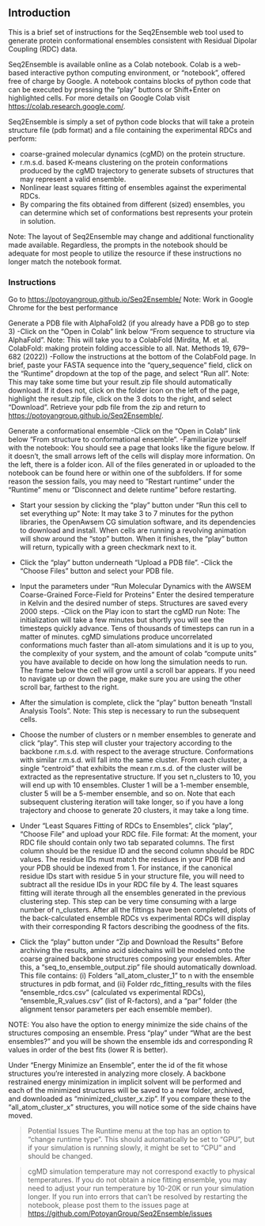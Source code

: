 ## Introduction

This is a brief set of instructions for the Seq2Ensemble web tool used to generate protein conformational ensembles consistent with Residual Dipolar Coupling (RDC) data.

Seq2Ensemble is available online as a Colab notebook. Colab is a web-based interactive python computing environment, or “notebook”, offered free of charge by Google. A notebook contains blocks of python code that can be executed by pressing the “play” buttons or Shift+Enter on highlighted cells. For more details on Google Colab visit https://colab.research.google.com/.

Seq2Ensemble is simply a set of python code blocks that will take a protein structure file (pdb format) and a file containing the experimental RDCs and perform:

- coarse-grained molecular dynamics (cgMD) on the protein structure.
- r.m.s.d. based K-means clustering on the protein conformations produced by the cgMD trajectory to generate subsets of structures that may represent a valid ensemble.
- Nonlinear least squares fitting of ensembles against the experimental RDCs.
- By comparing the fits obtained from different (sized) ensembles, you can determine which set of conformations best represents your protein in solution.

Note: The layout of Seq2Ensemble may change and additional functionality made available. Regardless, the prompts in the notebook should be adequate for most people to utilize the resource if these instructions no longer match the notebook format.

### Instructions

Go to https://potoyangroup.github.io/Seq2Ensemble/ Note: Work in Google Chrome for the best performance

Generate a PDB file with AlphaFold2 (if you already have a PDB go to step 3) -Click on the “Open in Colab” link below “From sequence to structure via AlphaFold”. Note: This will take you to a ColabFold (Mirdita, M. et al. ColabFold: making protein folding accessible to all. Nat. Methods 19, 679–682 (2022)) -Follow the instructions at the bottom of the ColabFold page. In brief, paste your FASTA sequence into the “query_sequence” field, click on the “Runtime” dropdown at the top of the page, and select “Run all”. Note: This may take some time but your result.zip file should automatically download. If it does not, click on the folder icon on the left of the page, highlight the result.zip file, click on the 3 dots to the right, and select “Download”. Retrieve your pdb file from the zip and return to https://potoyangroup.github.io/Seq2Ensemble/.

Generate a conformational ensemble -Click on the “Open in Colab” link below “From structure to conformational ensemble“. -Familiarize yourself with the notebook: You should see a page that looks like the figure below. If it doesn’t, the small arrows left of the cells will display more information. On the left, there is a folder icon. All of the files generated in or uploaded to the notebook can be found here or within one of the subfolders. If for some reason the session fails, you may need to “Restart runtime” under the “Runtime” menu or “Disconnect and delete runtime” before restarting.

- Start your session by clicking the “play” button under “Run this cell to set everything up” Note: It may take 3 to 7 minutes for the python libraries, the OpenAwsem CG simulation software, and its dependencies to download and install. When cells are running a revolving animation will show around the “stop” button. When it finishes, the “play” button will return, typically with a green checkmark next to it.

- Click the “play” button underneath “Upload a PDB file”. -Click the “Choose Files” button and select your PDB file.

- Input the parameters under “Run Molecular Dynamics with the AWSEM Coarse-Grained Force-Field for Proteins” Enter the desired temperature in Kelvin and the desired number of steps. Structures are saved every 2000 steps. -Click on the Play icon to start the cgMD run Note: The initialization will take a few minutes but shortly you will see the timesteps quickly advance. Tens of thousands of timesteps can run in a matter of minutes. cgMD simulations produce uncorrelated conformations much faster than all-atom simulations and it is up to you, the complexity of your system, and the amount of colab “compute units” you have available to decide on how long the simulation needs to run. The frame below the cell will grow until a scroll bar appears. If you need to navigate up or down the page, make sure you are using the other scroll bar, farthest to the right.

- After the simulation is complete, click the “play” button beneath “Install Analysis Tools”. Note: This step is necessary to run the subsequent cells.

- Choose the number of clusters or n member ensembles to generate and click “play”.
This step will cluster your trajectory according to the backbone r.m.s.d. with respect to the average structure. Conformations with similar r.m.s.d. will fall into the same cluster. From each cluster, a single “centroid” that exhibits the mean r.m.s.d. of the cluster will be extracted as the representative structure. If you set n_clusters to 10, you will end up with 10 ensembles. Cluster 1 will be a 1-member ensemble, cluster 5 will be a 5-member ensemble, and so on. Note that each subsequent clustering iteration will take longer, so if you have a long trajectory and choose to generate 20 clusters, it may take a long time.

- Under “Least Squares Fitting of RDCs to Ensembles”, click “play”, “Choose File” and upload your RDC file. File format: At the moment, your RDC file should contain only two tab separated columns. The first column should be the residue ID and the second column should be RDC values. The residue IDs must match the residues in your PDB file and your PDB should be indexed from 1. For instance, if the canonical residue IDs start with residue 5 in your structure file, you will need to subtract all the residue IDs in your RDC file by 4. The least squares fitting will iterate through all the ensembles generated in the previous clustering step. This step can be very time consuming with a large number of n_clusters. After all the fittings have been completed, plots of the back-calculated ensemble RDCs vs experimental RDCs will display with their corresponding R factors describing the goodness of the fits.

- Click the “play” button under “Zip and Download the Results”
Before archiving the results, amino acid sidechains will be modeled onto the coarse grained backbone structures composing your ensembles. After this, a “seq_to_ensemble_output.zip” file should automatically download. This file contains: (i) Folders “all_atom_cluster_1” to n with the ensemble structures in pdb format, and (ii) Folder rdc_fitting_results with the files “ensemble_rdcs.csv” (calculated vs experimental RDCs), “ensemble_R_values.csv” (list of R-factors), and a “par” folder (the alignment tensor parameters per each ensemble member).

NOTE: You also have the option to energy minimize the side chains of the structures composing an ensemble. Press “play” under “What are the best ensembles?” and you will be shown the ensemble ids and corresponding R values in order of the best fits (lower R is better).

Under “Energy Minimize an Ensemble”, enter the id of the fit whose structures you’re interested in analyzing more closely. A backbone restrained energy minimization in implicit solvent will be performed and each of the minimized structures will be saved to a new folder, archived, and downloaded as “minimized_cluster_x.zip”. If you compare these to the “all_atom_cluster_x” structures, you will notice some of the side chains have moved.


> Potential Issues The Runtime menu at the top has an option to “change runtime type”. This should automatically be set to “GPU”, but if your simulation is running slowly, it might be set to “CPU” and should be changed.

> cgMD simulation temperature may not correspond exactly to physical temperatures. If you do not obtain a nice fitting ensemble, you may need to adjust your run temperature by 10-20K or run your simulation longer. If you run into errors that can’t be resolved by restarting the notebook, please post them to the issues page at https://github.com/PotoyanGroup/Seq2Ensemble/issues
